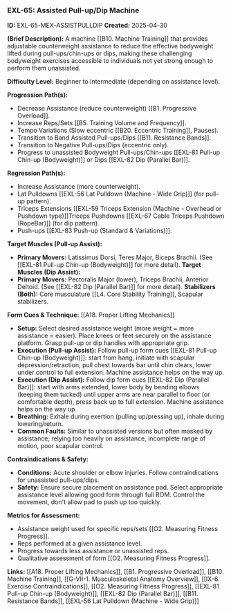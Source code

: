 ### **EXL-65: Assisted Pull-up/Dip Machine**

**ID:** EXL-65-MEX-ASSISTPULLDIP **Created:** 2025-04-30

**(Brief Description):** A machine [[B10. Machine Training]] that provides adjustable counterweight assistance to reduce the effective bodyweight lifted during pull-ups/chin-ups or dips, making these challenging bodyweight exercises accessible to individuals not yet strong enough to perform them unassisted.

**Difficulty Level:** Beginner to Intermediate (depending on assistance level).

**Progression Path(s):**

- Decrease Assistance (reduce counterweight) [[B1. Progressive Overload]].
- Increase Reps/Sets [[B5. Training Volume and Frequency]].
- Tempo Variations (Slow eccentric [[B20. Eccentric Training]], Pauses).
- Transition to Band Assisted Pull-ups/Dips [[B11. Resistance Bands]].
- Transition to Negative Pull-ups/Dips (eccentric only).
- Progress to unassisted Bodyweight Pull-ups/Chin-ups [[EXL-81 Pull-up  Chin-up (Bodyweight)]] or Dips [[EXL-82 Dip (Parallel Bar)]].

**Regression Path(s):**

- Increase Assistance (more counterweight).
- Lat Pulldowns [[EXL-56 Lat Pulldown (Machine - Wide Grip)]] (for pull-up pattern).
- Triceps Extensions [[EXL-59 Triceps Extension (Machine - Overhead or Pushdown type)]]Triceps Pushdowns [[EXL-67 Cable Triceps Pushdown (RopeBar)]] (for dip pattern).
- Push-ups [[EXL-83 Push-up (Standard & Variations)]].

**Target Muscles (Pull-up Assist):**

- **Primary Movers:** Latissimus Dorsi, Teres Major, Biceps Brachii. (See [[EXL-81 Pull-up  Chin-up (Bodyweight)]] for more detail). **Target Muscles (Dip Assist):**
- **Primary Movers:** Pectoralis Major (lower), Triceps Brachii, Anterior Deltoid. (See [[EXL-82 Dip (Parallel Bar)]] for more detail). **Stabilizers (Both):** Core musculature [[L4. Core Stability Training]], Scapular stabilizers.

**Form Cues & Technique:** [[A18. Proper Lifting Mechanics]]

- **Setup:** Select desired assistance weight (more weight = more assistance = easier). Place knees or feet securely on the assistance platform. Grasp pull-up or dip handles with appropriate grip.
- **Execution (Pull-up Assist):** Follow pull-up form cues [[EXL-81 Pull-up  Chin-up (Bodyweight)]]: start from hang, initiate with scapular depression/retraction, pull chest towards bar until chin clears, lower under control to full extension. Machine assistance helps on the way up.
- **Execution (Dip Assist):** Follow dip form cues [[EXL-82 Dip (Parallel Bar)]]: start with arms extended, lower body by bending elbows (keeping them tucked) until upper arms are near parallel to floor (or comfortable depth), press back up to full extension. Machine assistance helps on the way up.
- **Breathing:** Exhale during exertion (pulling up/pressing up), inhale during lowering/return.
- **Common Faults:** Similar to unassisted versions but often masked by assistance; relying too heavily on assistance, incomplete range of motion, poor scapular control.

**Contraindications & Safety:**

- **Conditions:** Acute shoulder or elbow injuries. Follow contraindications for unassisted pull-ups/dips.
- **Safety:** Ensure secure placement on assistance pad. Select appropriate assistance level allowing good form through full ROM. Control the movement, don't allow pad to push up too quickly.

**Metrics for Assessment:**

- Assistance weight used for specific reps/sets [[O2. Measuring Fitness Progress]].
- Reps performed at a given assistance level.
- Progress towards less assistance or unassisted reps.
- Qualitative assessment of form [[O2. Measuring Fitness Progress]].

**Links:** [[A18. Proper Lifting Mechanics]], [[B1. Progressive Overload]], [[B10. Machine Training]], [[G-VII-1. Musculoskeletal Anatomy Overview]], [[IX-6. Exercise Contraindications]], [[O2. Measuring Fitness Progress]], [[EXL-81 Pull-up  Chin-up (Bodyweight)]], [[EXL-82 Dip (Parallel Bar)]], [[B11. Resistance Bands]], [[EXL-56 Lat Pulldown (Machine - Wide Grip)]]